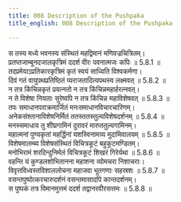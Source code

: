 ```yaml
---
title: 008 Description of the Pushpaka
title_english: 008 Description of the Pushpaka

---
```

<div class="audioEmbed"  caption="श्रीराम-हरिसीताराममूर्ति-घनपाठिभ्यां वचनम्" src="https://archive.org/download/Ramayana-recitation-Sriram-harisItArAmamUrti-Ghanapaati-v2/Kanda_5/Kanda_5_SK-008-Description_of_the_Pushpaka.mp3"></div>

  
स तस्य मध्ये भवनस्य संस्थितं महद्विमानं मणिवज्रचित्रितम्।  
प्रतप्तजाम्बूनदजालकृत्रिमं ददर्श वीरः पवनात्मजः कपिः ॥ 5.8.1 ॥   
तदप्रमेयाऽप्रतिकारकृत्रिमं कृतं स्वयं साध्विति विश्वकर्मणा।  
दिवं गतं वायुपथप्रतिष्ठितं व्यराजतादित्यपथस्य लक्ष्मवत् ॥ 5.8.2 ॥   
न तत्र किंचिन्नकृतं प्रयत्नतो न तत्र किंचिन्नमहार्हरत्नवत्।  
न ते विशेषा नियताः सुरेष्वपि न तत्र किंचिन्न महाविशेषवत् ॥ 5.8.3 ॥   
तपः समाधानपराक्रमार्जितं मनःसमाधानविचारचारिणम्।  
अनेकसंश्तानाविशेषनिर्मितं ततस्ततस्तुल्यविशेषदर्शनम् ॥ 5.8.4 ॥   
मनस्समाधाय तु शीघ्रगामिनं दुरावरं मारुततुल्यगामिनम्।  
महात्मनां पुण्यकृतां महर्द्धिनां यशस्विनामग्र्य मुदामिवालयम् ॥ 5.8.5 ॥   
विशेषमालम्ब्य विशेषसंस्थितं विचित्रकूटं बहुकूटमण्डितम्।  
मनोभिरामं शरदिन्दुनिर्मलं विचित्रकूटं शिखरं गिरेर्यथा ॥ 5.8.6 ॥   
वहन्ति यं कुण्डलशोभितानना महाशना व्योमचरा निशाचराः।  
विवृत्तविध्वस्तविशाललोचना महाजवा भूतगणाः सहस्रशः ॥ 5.8.7 ॥   
वसन्तपुष्पोत्करचारुदर्शनं वसन्तमासादपि कान्तदर्शनम्।  
स पुष्पकं तत्र विमानमुत्तमं ददर्श तद्वानरवीरसत्तमः ॥ 5.8.8 ॥   